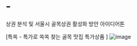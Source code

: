 # -
상권 분석 및 서울시 골목상권 활성화 방안 아이디어톤

[특쏙 - 특가로 쏙쏙 찾는 골목 맛집 특가상품 ]
![image](https://github.com/sandy-seize/SeoulAlleyMarket_Contest/assets/131103612/7a8697ac-817d-4454-a644-35f0e25b8883)
